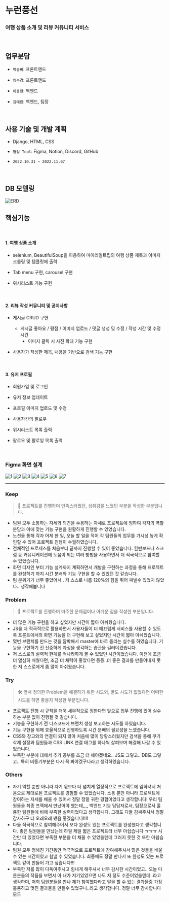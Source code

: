 # 누런풍선
### 여행 상품 소개 및 리뷰 커뮤니티 서비스
<br>

## 업무분담
* `백솔비`: 프론트엔드

* `임수경`: 프론트엔드

* `이동현`: 백엔드

* `김예린`: 백엔드, 팀장
<br>

## 사용 기술 및 개발 계획
* Django, HTML, CSS

* `협업 Tool`: Figma, Notion, Discord, GitHub

* `2022.10.31 ~ 2022.11.07`
<br>

## DB 모델링
![ERD](./readme.assets/%EB%88%84%EB%9F%B0%ED%92%8D%EC%84%A0%20ERD.png)
<br>

## 핵심기능

<br>

#### 1. 여행 상품 소개 
* selenium, BeautifulSoup을 이용하여 마이리얼트립의 여행 상품 제목과 이미지 크롤링 및 템플릿에 출력

* Tab menu 구현, carousel 구현

*  위시리스트 기능 구현

<br>

#### 2. 리뷰 작성 커뮤니티 및 공지사항
* 게시글 CRUD 구현
    * 게시글 좋아요 / 평점 / 이미지 업로드 / 댓글 생성 및 수정 / 작성 시간 및 수정 시간 
        * 이미지 클릭 시 사진 확대 기능 구현 

* 사용자가 작성한 제목, 내용을 기반으로 검색 기능 구현

<br>

#### 3. 유저 프로필 
* 회원가입 및 로그인

* 유저 정보 업데이트 

* 프로필 이미지 업로드 및 수정

* 사용자간의 팔로우

* 위시리스트 목록 출력

* 팔로우 및 팔로잉 목록 출력 
<br>

### Figma 화면 설계
![1](./readme.assets/1.png)
![2](./readme.assets/2.png)
![3](./readme.assets/3.png)
![4](./readme.assets/4.png)
![5](./readme.assets/5.png)
![6](./readme.assets/6.png)
![7](./readme.assets/7.png)

---

### Keep 
> 🎉 프로젝트를 진행하며 만족스러웠던, 성취감을 느꼈던 부분을 작성한 부분입니다. 

- 팀원 모두 소통하는 자세와 의견을 수용하는 자세로 프로젝트에 임하여 각자의 역할 분담과 이에 맞는 기능 구현을 원활하게 진행할 수 있었습니다.
- 노션을 통해 각자 어제 한 일, 오늘 할 일을 적어 각 팀원들의 업무를 가시성 높게 확인할 수 있어 프로젝트 진행이 수월하였습니다.
- 전체적인 프로세스를 처음부터 끝까지 진행할 수 있어 좋았습니다. 칸반보드나 스크럼 등 커뮤니케이션에 도움이 되는 여러 방법을 사용하면서 더 적극적으로 참여할 수 있었습니다.
- 화면 디자인 부터 기능 설계까지 계획하면서 개발을 구현하는 과정을 통해 프로젝트를 완성하기 까지 시간 분배와 기능 구현을 할 수 있었던 것 같습니다.
- 팀 분위기가 너무 좋았어서.. 저 스스로 나름 120%의 힘을 쥐어 짜낼수 있었지 않았나.. 생각해봅니다

### Problem
> 🤔 프로젝트를 진행하며 마주한 문제점이나 아쉬운 점을 작성한 부분입니다. 

- 더 많은 기능 구현을 하고 싶었지만 시간이 짧아 아쉬웠습니다.
- JS을 더 적극적으로 활용하면서 사용자들이 더 매끄럽게 서비스를 사용할 수 있도록 프론트에서의 화면 기능을 더 구현해 보고 싶었지만 시간이 짧아 아쉬웠습니다.
- 몇번 브랜치를 만드는 것을 깜박해서 master에 바로 올리는 실수를 하였습니다. 기능을 구현하기 전 신중하게 과정을 생각하는 습관을 길러야겠습니다.
- 저 스스로의 실력적 한계를 적나라하게 볼 수 있었던 시간이었습니다. 이전에 조금 더 열심히 배웠다면, 조금 더 체력이 좋았다면 등등..더 좋은 결과를 만들어내지 못한 저 스스로에게 좀 많이 아쉬웠습니다.

### Try 
> 🛠 앞서 정의한 Problem을 해결하기 위한 시도와, 별도 시도가 없었다면 어떠한 시도를 하면 좋을지 작성한 부분입니다. 

- 프로젝트 진행 시 규칙을 더욱 세부적으로 정한다면 앞으로 업무 진행에 있어 실수하는 부분 없이 진행될 것 같습니다.
- 기능을 구현하기 전 디스코드에 브랜치 생성 보고하는 시도를 하였습니다.
- 기능 구현을 위해 효율적으로 진행하도록 시간 분배의 필요성을 느꼈습니다.
- CSS와 장고와의 연결이 되지 않아 처음에 많이 당황스러웠지만 검색을 통해 쿠기 삭제 설정과 팀원들과 CSS LINK 연결 태그를 하나씩 살펴보며 해결해 나갈 수 있었습니다.
- 부족한 부분에 대해서 추가 공부를 조금 더 해야겠네요.. JS도 그렇고.. DB도 그렇고.. 특히 비동기부분은 다시 꼭 봐야겠구나라고 생각하였습니다.

### Others

- 자기 역할 뿐만 아니라 자기 몫보다 더 넘치게 열정적으로 프로젝트에 임하셔서 처음으로 제대로된 프로젝트를 경험할 수 있었습니다. 소통 뿐만 아니라 프로젝트에 참여하는 자세를 배울 수 있어서 정말 정말 귀한 경험이었다고 생각합니다! 우리 팀원들을 최종 프젝에서 만났어야 했는데,,,, 백엔드 기능 담담자로서, 팀장으로서 훌륭한 팀원들에 비해 부족한 실력이었다고 생각합니다. 그래도 다들 감싸주셔서 정말 감사하구 더 오래오래 봤음 좋겠습니다!!!!
- 다들 적극적으로 참여해주어서 보다 완성도 있는 프로젝트를 완성했다고 생각합니다. 좋은 팀원들을 만났는데 하필 제일 짧은 프로젝트라 너무 아쉽습니다 ㅠㅠㅠ 시간만 더 있었다면 부족한 부분을 더 채울 수 있었을텐데 그러지 못한 것 또한 아쉽습니다.
- 팀원 모두 정해진 기간동안 적극적으로 프로젝트에 참여해주셔서 많은 것들을 배울 수 있는 시간이였고 힘낼 수 있었습니다. 최종때도 정말 만나서 또 완성도 있는 프로젝트 같이 만들어 가고 싶습니다!!!
- 부족한 저를 많이 다독여주시고 힘내게 해주셔서 너무 감사한 시간이었고.. 오늘 다른분들의 작품을 보면서 아 내가 저기있었으면 나도 저 정도 수준이었을텐데..라고 생각하며, 저희 팀원분들을 만나 제가 참여했다라고 말을 할 수 있는 결과물중 가장 훌륭하고 멋진 결과물을 만들수 있었구나..라고 생각합니다. 정말 너무 감사합니다 모두






